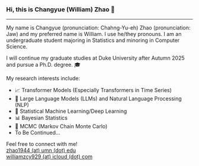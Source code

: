 ### Hi, this is Changyue (William) Zhao 👋
---

My name is Changyue (pronunciation: Chahng-Yu-eh) Zhao (pronunciation: Jaw) and my preferred name is William. I use he/they pronouns. I am an undergraduate student majoring in Statistics and minoring in Computer Science.

I will continue my graduate studies at Duke University after Autumn 2025 and pursue a Ph.D. degree. 🎓

My research interests include:
- 📈 Transformer Models (Especially Transformers in Time Series)
- 🤖 Large Language Models (LLMs) and Natural Language Processing (NLP)
- 🧠 Statistical Machine Learning/Deep Learning
- 📊 Bayesian Statistics
- 🎲 MCMC (Markov Chain Monte Carlo)
- To Be Continued...

Feel free to connect with me!  
[zhao1944 (at) umn (dot) edu](mailto:zhao1944@umn.edu)  
[williamzcy929 (at) icloud (dot) com](mailto:williamzcy929@icloud.com)  
